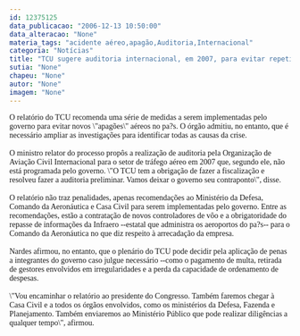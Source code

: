 ```yaml
---
id: 12375125
data_publicacao: "2006-12-13 10:50:00"
data_alteracao: "None"
materia_tags: "acidente aéreo,apagão,Auditoria,Internacional"
categoria: "Notícias"
title: "TCU sugere auditoria internacional, em 2007, para evitar repetição do apagão aéreo"
sutia: "None"
chapeu: "None"
autor: "None"
imagem: "None"
---
```

<p><P><FONT face=Verdana>O relatório do TCU recomenda uma série de medidas a serem implementadas pelo governo para evitar novos \"apagões\" aéreos no pa?s. O órgão admitiu, no entanto, que é necessário ampliar as investigações para identificar todas as causas da crise.<BR><BR>O ministro relator do processo propôs a realização de auditoria pela Organização de Aviação Civil Internacional para o setor de tráfego aéreo em 2007 que, segundo ele, não está programada pelo governo. \"O TCU tem a obrigação de fazer a fiscalização e resolveu fazer a auditoria preliminar. Vamos deixar o governo seu contraponto\", disse.<BR><BR>O relatório não traz penalidades, apenas recomendações ao Ministério da Defesa, Comando da Aeronáutica e Casa Civil para serem implementadas pelo governo. Entre as recomendações, estão a contratação de novos controladores de vôo e a obrigatoridade do repasse de informações da Infraero --estatal que administra os aeroportos do pa?s-- para o Comando da Aeronáutica no que diz respeito à arrecadação da empresa.<BR><BR>Nardes afirmou, no entanto, que o plenário do TCU pode decidir pela aplicação de penas a integrantes do governo caso julgue necessário --como o pagamento de multa, retirada de gestores envolvidos em irregularidades e a perda da capacidade de ordenamento de despesas.<BR><BR>\"Vou encaminhar o relatório ao presidente do Congresso. Também faremos chegar à Casa Civil e a todos os órgãos envolvidos, como os ministérios da Defesa, Fazenda e Planejamento. Também enviaremos ao Ministério Público que pode realizar diligências a qualquer tempo\", afirmou.</FONT></P> </p>
